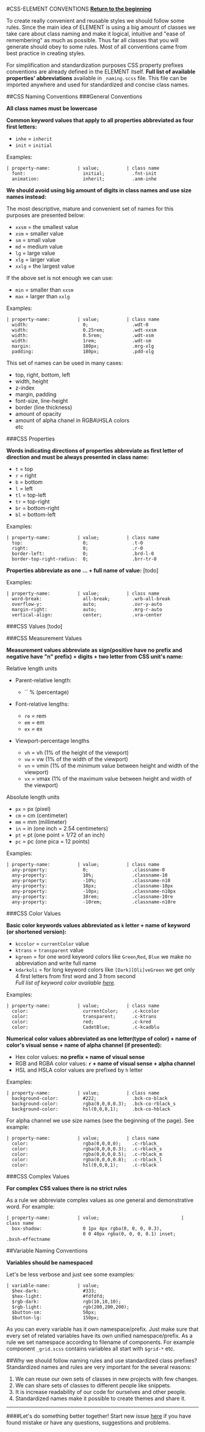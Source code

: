 #CSS-ELEMENT CONVENTIONS
**[Return to the beginning](https://github.com/kalopsia/element/blob/master/docs/0_preface.md)**<br/>

To create really convenient and reusable styles we should follow some rules. Since the main idea of ELEMENT is using a big amount of classes we take care about class naming and make it logical, intuitive and "ease of remembering" as much as possible. Thus far all classes that you will generate should obey to some rules. Most of all conventions came from best practice in creating styles.

For simplification and standardization purposes CSS property prefixes conventions are already defined in the ELEMENT itself. **Full list of available properties' abbreviations** available in ``_naming.scss`` file. This file can be imported anywhere and used for standardized and concise class names.

##CSS Naming Conventions
###General Conventions

**All class names must be lowercase**

**Common keyword values that apply to all properties abbreviated as four first letters:**
 - `inhe` = `inherit`
 - `init` = `initial`

Examples:
```
| property-name:          | value;          | class name
  font:                     initial;          .fnt-init
  animation:                inherit;          .anm-inhe
```

**We should avoid using big amount of digits in class names and use size names instead:**

The most descriptive, mature and convenient set of names for this purposes are presented below:
  - `xxsm` = the smallest value
  - `xsm` = smaller value
  - `sm` = small value
  - `md` = medium value
  - `lg` = large value
  - `xlg` = larger value
  - `xxlg` = the largest value
  
If the above set is not enough we can use:
  - `min` = smaller than `xxsm`
  - `max` = larger than `xxlg`
  
Examples:
```
| property-name:          | value;          | class name
  width:                    0;                .wdt-0
  width:                    0.25rem;          .wdt-xxsm
  width:                    0.5rem;           .wdt-xsm
  width:                    1rem;             .wdt-sm
  margin:                   180px;            .mrg-xlg
  padding:                  180px;            .pdd-xlg
```

This set of names can be used in many cases:
  - top, right, bottom, left
  - width, height
  - z-index
  - margin, padding
  - font-size, line-height
  - border (line thickness)
  - amount of opacity
  - amount of alpha chanel in RGBA\HSLA colors <br>
  etc
  

###CSS Properties

**Words indicating directions of properties abbreviate as first letter of direction and must be always presented in class name:**

  - `t` = top
  - `r` = right
  - `b` = bottom
  - `l` = left
  - `tl` = top-left
  - `tr` = top-right
  - `br` = bottom-right
  - `bl` = bottom-left

Examples:
```
| property-name:          | value;          | class name
  top:                      0;                .t-0
  right:                    0;                .r-0
  border-left:              0;                .brd-l-0
  border-top-right-radius:  0;                .brr-tr-0
```


**Properties abbreviate as one ... + full name of value:**
[todo]

Examples:
```
| property-name:          | value;          | class name
  word-break:               all-break;        .wrb-all-break
  overflow-y:               auto;             .ovr-y-auto
  margin-right:             auto;             .mrg-r-auto
  vertical-align:           center;           .vra-center
```

###CSS Values
[todo]


###CSS Measurement Values

**Measurement values abbreviate as sign(positive have no prefix and negative have "n" prefix) + digits + two letter from CSS unit's name:**

Relative length units
  - Parent-relative length:
    - `` % (percentage)
  
  - Font-relative lengths:
    - `re` = rem
    - `em` = em
    - `ex` = ex
    
  - Viewport-percentage lengths
    - `vh` = vh (1% of the height of the viewport)
    - `vw` = vw (1% of the width of the viewport)
    - `vn` = vmin (1% of the minimum value between height and width of the viewport)
    - `vx` = vmax (1% of the maximum value between height and width of the viewport)

Absolute length units
  - `px` = px (pixel)
  - `cm` = cm (centimeter)
  - `mm` = mm (millimeter)
  - `in` = in (one inch = 2.54 centimeters)
  - `pt` = pt (one point = 1/72 of an inch)
  - `pc` = pc (one pica = 12 points)

Examples:
```
| property-name:          | value;          | class name
  any-property:             0;                .classname-0
  any-property:             10%;              .classname-10
  any-property:             -10%;             .classname-n10
  any-property:             10px;             .classname-10px
  any-property:             -10px;            .classname-n10px
  any-property:             10rem;            .classname-10re
  any-property:             -10rem;           .classname-n10re
```

###CSS Color Values

**Basic color keywords values abbreviated as `k` letter + name of keyword (or shortened version):**

  - `kccolor` = `currentColor` value
  - `ktrans` = `transparent` value
  - `kgreen` = for one word keyword colors like `Green`,`Red`, `Blue` we make no abbreviation and write full name
  - `kdarkoli` = for long keyword colors like `[Dark][Oli]veGreen` we get only 4 first letters from first word and 3 from second <br>
  *Full list of keyword color available [here](http://www.w3schools.com/cssref/css_colornames.asp).*

Examples:
```
| property-name:          | value;          | class name
  color:                    currentColor;     .c-kccolor
  color:                    transparent;      .c-ktrans
  color:                    red;              .c-kred
  color:                    CadetBlue;        .c-kcadblu
```

**Numerical color values abbreviated as one letter(type of color) + name of color's visual sense + name of alpha channel (if presented):**

  - Hex color values: **no prefix + name of visual sense** 
  - RGB and RGBA color values: **`r` + name of visual sense + alpha channel**
  - HSL and HSLA color values are prefixed by `h` letter
  
Examples:
```
| property-name:          | value;          | class name
  background-color:         #222;             .bck-co-black
  background-color:         rgba(0,0,0,0.3);  .bck-co-rblack_s
  background-color:         hsl(0,0,0,1);     .bck-co-hblack
```

For alpha channel we use size names (see the beginning of the page). See example:
```
| property-name:          | value;          | class name
  color:                    rgba(0,0,0,0);    .c-rblack_
  color:                    rgba(0,0,0,0.3);  .c-rblack_s
  color:                    rgba(0,0,0,0.5);  .c-rblack_m
  color:                    rgba(0,0,0,0.8);  .c-rblack_l
  color:                    hsl(0,0,0,1);     .c-rblack
```


###CSS Complex Values

**For complex CSS values there is no strict rules**

As a rule we abbreviate complex values as one general and demonstrative word. For example:
```
| property-name:          | value;                              | class name
  box-shadow:               0 1px 4px rgba(0, 0, 0, 0.3),
                            0 0 40px rgba(0, 0, 0, 0.1) inset;    .bxsh-effectname
```

##Variable Naming Conventions

**Variables should be namespaced**

Let's be less verbose and just see some examples:
```
| variable-name:          | value;
  $hex-dark:                #333;
  $hex-light:               #fdfdfd;
  $rgb-dark:                rgb(10,10,10);
  $rgb-light:               rgb(200,200,200);
  $button-sm:               50px;
  $button-lg:               150px;
```
As you can every variable has it own namespace/prefix. Just make sure that every set of related variables have its own unified namespace/prefix. As a rule we set namespace according to filename of components. For example component `_grid.scss` contains variables all start with `$grid-*` etc.


##Why we should follow naming rules and use standardized class prefixes?
Standardized names and rules are very important for the several reasons:

  1. We can reuse our own sets of classes in new projects with few changes.
  2. We can share sets of classes to different people like snippets.
  3. It is increase readability of our code for ourselves and other people.
  4. Standardized names make it possible to create themes and share it.

---

####Let's do something better together!
Start new issue [here](https://github.com/kalopsia/element/issues/new) if you have found mistake or have any questions, suggestions and problems.